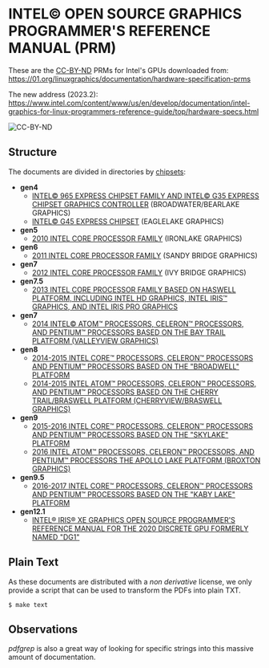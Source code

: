 INTEL&copy; OPEN SOURCE GRAPHICS PROGRAMMER&apos;S REFERENCE MANUAL (PRM)
=========================================================================

These are the
[CC-BY-ND](http://creativecommons.org/licenses/by-nd/3.0/us/) PRMs for
Intel's GPUs downloaded from:
<https://01.org/linuxgraphics/documentation/hardware-specification-prms>

The new address (2023.2):
<https://www.intel.com/content/www/us/en/develop/documentation/intel-graphics-for-linux-programmers-reference-guide/top/hardware-specs.html>

![CC-BY-ND](https://licensebuttons.net/l/by-nd/3.0/us/88x31.png)

Structure
---------

The documents are divided in directories by
[chipsets](https://en.wikipedia.org/wiki/List_of_Intel_graphics_processing_units):

* **gen4**
  * [INTEL&copy; 965 EXPRESS CHIPSET FAMILY AND INTEL&copy; G35 EXPRESS CHIPSET GRAPHICS CONTROLLER](./000_g35) (BROADWATER/BEARLAKE GRAPHICS)
  * [INTEL&copy; G45 EXPRESS CHIPSET](./001_g45) (EAGLELAKE GRAPHICS)
* **gen5**
  * [2010 INTEL CORE PROCESSOR FAMILY](./002_ilk_-_2010) (IRONLAKE GRAPHICS)
* **gen6**
  * [2011 INTEL CORE PROCESSOR FAMILY](./003_snb_-_2011) (SANDY BRIDGE GRAPHICS)
* **gen7**
  * [2012 INTEL CORE PROCESSOR FAMILY](./004_ivb_-_2012) (IVY BRIDGE GRAPHICS)
* **gen7.5**
  * [2013 INTEL CORE PROCESSOR FAMILY BASED ON HASWELL PLATFORM, INCLUDING INTEL HD GRAPHICS, INTEL IRIS&trade; GRAPHICS, AND INTEL IRIS PRO GRAPHICS](./005_hsw_-_2013)
* **gen7**
  * [2014 INTEL&copy; ATOM&trade; PROCESSORS, CELERON&trade; PROCESSORS, AND PENTIUM&trade; PROCESSORS BASED ON THE BAY TRAIL PLATFORM (VALLEYVIEW GRAPHICS)](./006_vvw_-_2014)
* **gen8**
  * [2014-2015 INTEL CORE&trade; PROCESSORS, CELERON&trade; PROCESSORS AND PENTIUM&trade; PROCESSORS BASED ON THE "BROADWELL" PLATFORM](./007_bdw_-_2014-2015)
  * [2014-2015 INTEL ATOM&trade; PROCESSORS, CELERON&trade; PROCESSORS, AND PENTIUM&trade; PROCESSORS BASED ON THE CHERRY TRAIL/BRASWELL PLATFORM (CHERRYVIEW/BRASWELL GRAPHICS)](./008_chv-bsw_-_2014-2015)
* **gen9**
  * [2015-2016 INTEL CORE&trade; PROCESSORS, CELERON&trade; PROCESSORS AND PENTIUM&trade; PROCESSORS BASED ON THE "SKYLAKE" PLATFORM](./009_skl_-_2015-2016)
  * [2016 INTEL ATOM&trade; PROCESSORS, CELERON&trade; PROCESSORS, AND PENTIUM&trade; PROCESSORS THE APOLLO LAKE PLATFORM (BROXTON GRAPHICS)](./010_bxt_-_2016)
* **gen9.5**
  * [2016-2017 INTEL CORE&trade; PROCESSORS, CELERON&trade; PROCESSORS AND PENTIUM&trade; PROCESSORS BASED ON THE "KABY LAKE" PLATFORM](./011_kbl_-_2016-2017)
* **gen12.1**
  * [INTEL® IRIS® XE GRAPHICS OPEN SOURCE PROGRAMMER'S REFERENCE MANUAL FOR THE 2020 DISCRETE GPU FORMERLY NAMED "DG1"](./017_dg1_-_2020)

Plain Text
----------

As these documents are distributed with a _non derivative_ license, we
only provide a script that can be used to transform the PDFs into
plain TXT.

`$ make text
`

Observations
------------

_pdfgrep_ is also a great way of looking for specific strings into
this massive amount of documentation.
